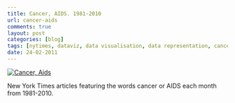 ```yaml
---
title: Cancer, AIDS. 1981-2010
url: cancer-aids
comments: true
layout: post
categories: [blog]
tags: [nytimes, dataviz, data visualisation, data representation, cancer, aids]
date: 24-02-2011
---
```

<p class="intro"><a href="http://www.flickr.com/photos/paulmmay/5474479004/" title="Cancer, Aids by paulmmay, on Flickr"><img src="http://farm6.static.flickr.com/5100/5474479004_6b035f38bb_z.jpg" class="flickr" alt="Cancer, Aids" /></a></p>
New York Times articles featuring the words cancer or AIDS each month from 1981-2010.

